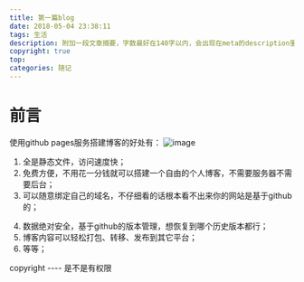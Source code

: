 ```yaml
---
title: 第一篇blog
date: 2018-05-04 23:38:11
tags: 生活
description: 附加一段文章摘要，字数最好在140字以内，会出现在meta的description里面
copyright: true
top: 
categories: 随记
---
```


# 前言

使用github pages服务搭建博客的好处有：
![image](/blog/images/drl.png)

1. 全是静态文件，访问速度快；
2. 免费方便，不用花一分钱就可以搭建一个自由的个人博客，不需要服务器不需要后台；
3. 可以随意绑定自己的域名，不仔细看的话根本看不出来你的网站是基于github的；

<!--more-->

4. 数据绝对安全，基于github的版本管理，想恢复到哪个历史版本都行；
5. 博客内容可以轻松打包、转移、发布到其它平台；
6. 等等；

copyright ---- 是不是有权限